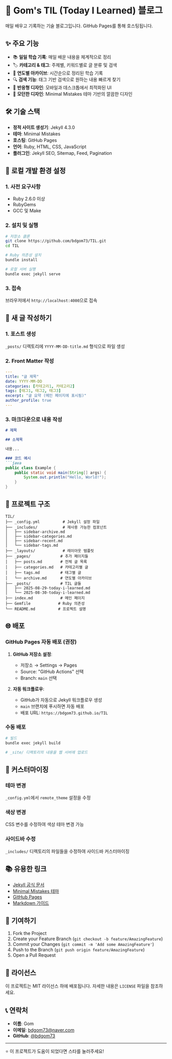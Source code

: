 # 🚀 Gom's TIL (Today I Learned) 블로그

매일 배우고 기록하는 기술 블로그입니다. GitHub Pages를 통해 호스팅됩니다.

## ✨ 주요 기능

- 📚 **일일 학습 기록**: 매일 배운 내용을 체계적으로 정리
- 🏷️ **카테고리 & 태그**: 주제별, 키워드별로 글 분류 및 검색
- 📅 **연도별 아카이브**: 시간순으로 정리된 학습 기록
- 🔍 **검색 기능**: 태그 기반 검색으로 원하는 내용 빠르게 찾기
- 📱 **반응형 디자인**: 모바일과 데스크톱에서 최적화된 UI
- 🎨 **모던한 디자인**: Minimal Mistakes 테마 기반의 깔끔한 디자인

## 🛠️ 기술 스택

- **정적 사이트 생성기**: Jekyll 4.3.0
- **테마**: Minimal Mistakes
- **호스팅**: GitHub Pages
- **언어**: Ruby, HTML, CSS, JavaScript
- **플러그인**: Jekyll SEO, Sitemap, Feed, Pagination

## 🚀 로컬 개발 환경 설정

### 1. 사전 요구사항
- Ruby 2.6.0 이상
- RubyGems
- GCC 및 Make

### 2. 설치 및 실행

```bash
# 저장소 클론
git clone https://github.com/bdgom73/TIL.git
cd TIL

# Ruby 의존성 설치
bundle install

# 로컬 서버 실행
bundle exec jekyll serve
```

### 3. 접속
브라우저에서 `http://localhost:4000`으로 접속

## 📝 새 글 작성하기

### 1. 포스트 생성
`_posts/` 디렉토리에 `YYYY-MM-DD-title.md` 형식으로 파일 생성

### 2. Front Matter 작성
```yaml
---
title: "글 제목"
date: YYYY-MM-DD
categories: [카테고리1, 카테고리2]
tags: [태그1, 태그2, 태그3]
excerpt: "글 요약 (메인 페이지에 표시됨)"
author_profile: true
---
```

### 3. 마크다운으로 내용 작성
```markdown
# 제목

## 소제목

내용...

### 코드 예시
```java
public class Example {
    public static void main(String[] args) {
        System.out.println("Hello, World!");
    }
}
```

## 📁 프로젝트 구조

```
TIL/
├── _config.yml          # Jekyll 설정 파일
├── _includes/           # 재사용 가능한 컴포넌트
│   ├── sidebar-archive.md
│   ├── sidebar-categories.md
│   ├── sidebar-recent.md
│   └── sidebar-tags.md
├── _layouts/            # 레이아웃 템플릿
├── _pages/             # 추가 페이지들
│   ├── posts.md        # 전체 글 목록
│   ├── categories.md   # 카테고리별 글
│   ├── tags.md         # 태그별 글
│   └── archive.md      # 연도별 아카이브
├── _posts/             # TIL 글들
│   ├── 2025-08-29-today-i-learned.md
│   └── 2025-08-30-today-i-learned.md
├── index.md            # 메인 페이지
├── Gemfile            # Ruby 의존성
└── README.md          # 프로젝트 설명
```

## 🌐 배포

### GitHub Pages 자동 배포 (권장)
1. **GitHub 저장소 설정**:
   - 저장소 → Settings → Pages
   - Source: "GitHub Actions" 선택
   - Branch: `main` 선택

2. **자동 워크플로우**:
   - GitHub가 자동으로 Jekyll 워크플로우 생성
   - `main` 브랜치에 푸시하면 자동 배포
   - 배포 URL: `https://bdgom73.github.io/TIL`

### 수동 배포
```bash
# 빌드
bundle exec jekyll build

# _site/ 디렉토리의 내용을 웹 서버에 업로드
```

## 🎨 커스터마이징

### 테마 변경
`_config.yml`에서 `remote_theme` 설정을 수정

### 색상 변경
CSS 변수를 수정하여 색상 테마 변경 가능

### 사이드바 수정
`_includes/` 디렉토리의 파일들을 수정하여 사이드바 커스터마이징

## 📚 유용한 링크

- [Jekyll 공식 문서](https://jekyllrb.com/)
- [Minimal Mistakes 테마](https://mmistakes.github.io/minimal-mistakes/)
- [GitHub Pages](https://pages.github.com/)
- [Markdown 가이드](https://www.markdownguide.org/)

## 🤝 기여하기

1. Fork the Project
2. Create your Feature Branch (`git checkout -b feature/AmazingFeature`)
3. Commit your Changes (`git commit -m 'Add some AmazingFeature'`)
4. Push to the Branch (`git push origin feature/AmazingFeature`)
5. Open a Pull Request

## 📄 라이선스

이 프로젝트는 MIT 라이선스 하에 배포됩니다. 자세한 내용은 `LICENSE` 파일을 참조하세요.

## 📞 연락처

- **이름**: Gom
- **이메일**: bdgom73@naver.com
- **GitHub**: [@bdgom73](https://github.com/bdgom73)

---

⭐ 이 프로젝트가 도움이 되었다면 스타를 눌러주세요! 